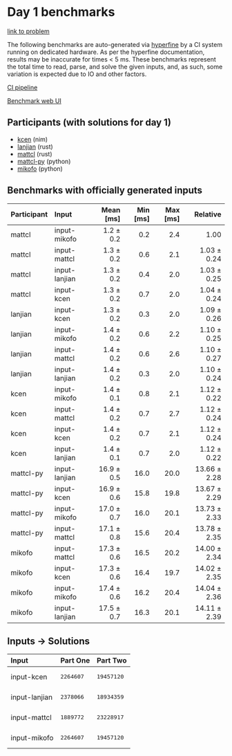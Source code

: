 # Day 1 benchmarks

[link to problem](https://adventofcode.com/2024/day/1)

The following benchmarks are auto-generated via
[hyperfine](https://github.com/sharkdp/hyperfine) by a CI system running on
dedicated hardware. As per the hyperfine documentation, results may be
inaccurate for times < 5 ms. These benchmarks represent the total time to read,
parse, and solve the given inputs, and, as such, some variation is expected due
to IO and other factors.

[CI pipeline](http://ci.papercode.net:8080/teams/main/pipelines/aoc2024)

[Benchmark web UI](https://aoc.ancalagon.black)


## Participants (with solutions for day 1)

- [kcen](https://github.com/kcen/aoc2024) (nim)
- [lanjian](https://github.com/lanjian/aoc-2024) (rust)
- [mattcl](https://github.com/mattcl/aoc2024) (rust)
- [mattcl-py](https://github.com/mattcl/aoc2024-py) (python)
- [mikofo](https://github.com/mikofo/aoc2024) (python)


## Benchmarks with officially generated inputs

| Participant | Input | Mean [ms] | Min [ms] | Max [ms] | Relative |
|:---|:---|---:|---:|---:|---:|
| mattcl | input-mikofo | 1.2 ± 0.2 | 0.2 | 2.4 | 1.00 |
| mattcl | input-mattcl | 1.3 ± 0.2 | 0.6 | 2.1 | 1.03 ± 0.24 |
| mattcl | input-lanjian | 1.3 ± 0.2 | 0.4 | 2.0 | 1.03 ± 0.25 |
| mattcl | input-kcen | 1.3 ± 0.2 | 0.7 | 2.0 | 1.04 ± 0.24 |
| lanjian | input-kcen | 1.3 ± 0.2 | 0.3 | 2.0 | 1.09 ± 0.26 |
| lanjian | input-mikofo | 1.4 ± 0.2 | 0.6 | 2.2 | 1.10 ± 0.25 |
| lanjian | input-mattcl | 1.4 ± 0.2 | 0.6 | 2.6 | 1.10 ± 0.27 |
| lanjian | input-lanjian | 1.4 ± 0.2 | 0.3 | 2.0 | 1.10 ± 0.24 |
| kcen | input-mikofo | 1.4 ± 0.1 | 0.8 | 2.1 | 1.12 ± 0.22 |
| kcen | input-mattcl | 1.4 ± 0.2 | 0.7 | 2.7 | 1.12 ± 0.24 |
| kcen | input-kcen | 1.4 ± 0.2 | 0.7 | 2.1 | 1.12 ± 0.24 |
| kcen | input-lanjian | 1.4 ± 0.1 | 0.7 | 2.0 | 1.12 ± 0.22 |
| mattcl-py | input-lanjian | 16.9 ± 0.5 | 16.0 | 20.0 | 13.66 ± 2.28 |
| mattcl-py | input-kcen | 16.9 ± 0.6 | 15.8 | 19.8 | 13.67 ± 2.29 |
| mattcl-py | input-mikofo | 17.0 ± 0.7 | 16.0 | 20.1 | 13.73 ± 2.33 |
| mattcl-py | input-mattcl | 17.1 ± 0.8 | 15.6 | 20.4 | 13.78 ± 2.35 |
| mikofo | input-mattcl | 17.3 ± 0.6 | 16.5 | 20.2 | 14.00 ± 2.34 |
| mikofo | input-kcen | 17.3 ± 0.6 | 16.4 | 19.7 | 14.02 ± 2.35 |
| mikofo | input-mikofo | 17.4 ± 0.6 | 16.2 | 20.4 | 14.04 ± 2.36 |
| mikofo | input-lanjian | 17.5 ± 0.7 | 16.3 | 20.1 | 14.11 ± 2.39 |


## Inputs -> Solutions

| Input | Part One | Part Two |
|:---|:---|:---|
|input-kcen|<pre>2264607</pre>|<pre>19457120</pre>|
|input-lanjian|<pre>2378066</pre>|<pre>18934359</pre>|
|input-mattcl|<pre>1889772</pre>|<pre>23228917</pre>|
|input-mikofo|<pre>2264607</pre>|<pre>19457120</pre>|
